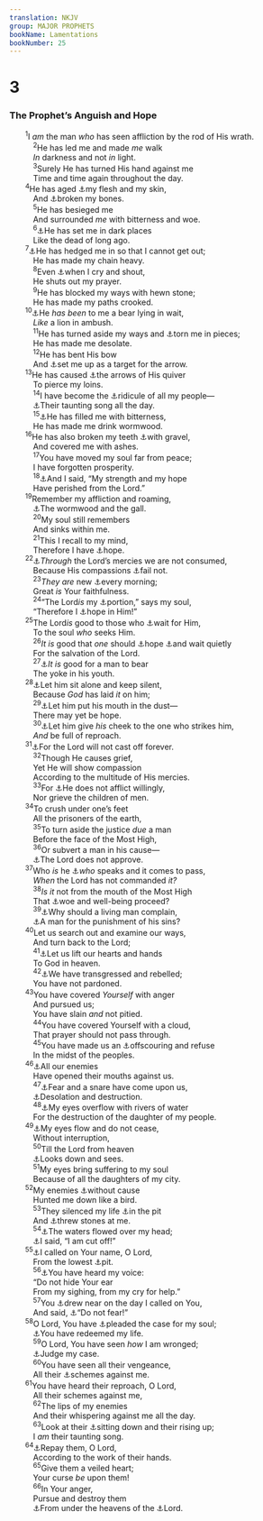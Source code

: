 ```yaml
---
translation: NKJV
group: MAJOR PROPHETS
bookName: Lamentations 
bookNumber: 25
---
```


<div class="title"><h1>3</h1><h3>The Prophet’s Anguish and Hope</h3></div>
<span class="verse ca_3_1">  <sup>1</sup>I <i>am</i> the man <i>who</i> has seen affliction by the rod of His wrath.<br/></span>
<span class="verse ca_3_2">   <sup>2</sup>He has led me and made <i>me</i> walk<br/>   <i>In</i> darkness and not <i>in</i> light.<br/></span>
<span class="verse ca_3_3">   <sup>3</sup>Surely He has turned His hand against me<br/>   Time and time again throughout the day.<br/></span>
<span class="verse ca_3_4">  <sup>4</sup>He has aged <a data-toggle="tooltip" data-placement="bottom" title="Job 16:8">⚓</a>my flesh and my skin,<br/>   And <a data-toggle="tooltip" data-placement="bottom" title="Ps. 51:8; Is. 38:13">⚓</a>broken my bones.<br/></span>
<span class="verse ca_3_5">   <sup>5</sup>He has besieged me<br/>   And surrounded <i>me</i> with bitterness and woe.<br/></span>
<span class="verse ca_3_6">   <sup>6</sup><a data-toggle="tooltip" data-placement="bottom" title="(Ps. 88:5, 6; 143:3)">⚓</a>He has set me in dark places<br/>   Like the dead of long ago.<br/></span>
<span class="verse ca_3_7">  <sup>7</sup><a data-toggle="tooltip" data-placement="bottom" title="Job 3:23; 19:8; Hos. 2:6">⚓</a>He has hedged me in so that I cannot get out;<br/>   He has made my chain heavy.<br/></span>
<span class="verse ca_3_8">   <sup>8</sup>Even <a data-toggle="tooltip" data-placement="bottom" title="Job 30:20; Ps. 22:2">⚓</a>when I cry and shout,<br/>   He shuts out my prayer.<br/></span>
<span class="verse ca_3_9">   <sup>9</sup>He has blocked my ways with hewn stone;<br/>   He has made my paths crooked.<br/></span>
<span class="verse ca_3_10">  <sup>10</sup><a data-toggle="tooltip" data-placement="bottom" title="Is. 38:13">⚓</a>He <i>has</i> <i>been</i> to me a bear lying in wait,<br/>   <i>Like</i> a lion in ambush.<br/></span>
<span class="verse ca_3_11">   <sup>11</sup>He has turned aside my ways and <a data-toggle="tooltip" data-placement="bottom" title="Job 16:12, 13; Jer. 15:3; Hos. 6:1">⚓</a>torn me in pieces;<br/>   He has made me desolate.<br/></span>
<span class="verse ca_3_12">   <sup>12</sup>He has bent His bow<br/>   And <a data-toggle="tooltip" data-placement="bottom" title="Job 7:20; 16:12; Ps. 38:2">⚓</a>set me up as a target for the arrow.<br/></span>
<span class="verse ca_3_13">  <sup>13</sup>He has caused <a data-toggle="tooltip" data-placement="bottom" title="Job 6:4">⚓</a>the arrows of His quiver<br/>   To pierce my loins.<br/></span>
<span class="verse ca_3_14">   <sup>14</sup>I have become the <a data-toggle="tooltip" data-placement="bottom" title="Ps. 22:6, 7; 123:4; Jer. 20:7">⚓</a>ridicule of all my people—<br/>   <a data-toggle="tooltip" data-placement="bottom" title="Job 30:9; Ps. 69:12; Lam. 3:63">⚓</a>Their taunting song all the day.<br/></span>
<span class="verse ca_3_15">   <sup>15</sup><a data-toggle="tooltip" data-placement="bottom" title="Jer. 9:15">⚓</a>He has filled me with bitterness,<br/>   He has made me drink wormwood.<br/></span>
<span class="verse ca_3_16">  <sup>16</sup>He has also broken my teeth <a data-toggle="tooltip" data-placement="bottom" title="(Prov. 20:17)">⚓</a>with gravel,<br/>   And covered me with ashes.<br/></span>
<span class="verse ca_3_17">   <sup>17</sup>You have moved my soul far from peace;<br/>   I have forgotten prosperity.<br/></span>
<span class="verse ca_3_18">   <sup>18</sup><a data-toggle="tooltip" data-placement="bottom" title="Ps. 31:22">⚓</a>And I said, “My strength and my hope<br/>   Have perished from the Lord.”<br/></span>
<span class="verse ca_3_19">  <sup>19</sup>Remember my affliction and roaming,<br/>   <a data-toggle="tooltip" data-placement="bottom" title="Jer. 9:15; Lam. 3:5, 15">⚓</a>The wormwood and the gall.<br/></span>
<span class="verse ca_3_20">   <sup>20</sup>My soul still remembers<br/>   And sinks within me.<br/></span>
<span class="verse ca_3_21">   <sup>21</sup>This I recall to my mind,<br/>   Therefore I have <a data-toggle="tooltip" data-placement="bottom" title="Ps. 130:7">⚓</a>hope.<br/></span>
<span class="verse ca_3_22">  <sup>22</sup><a data-toggle="tooltip" data-placement="bottom" title="(Mal. 3:6)">⚓</a><i>Through</i> the Lord’s mercies we are not consumed,<br/>   Because His compassions <a data-toggle="tooltip" data-placement="bottom" title="Ps. 78:38; (Jer. 3:12; 30:11)">⚓</a>fail not.<br/></span>
<span class="verse ca_3_23">   <sup>23</sup><i>They</i> <i>are</i> new <a data-toggle="tooltip" data-placement="bottom" title="Is. 33:2; Zeph. 3:5">⚓</a>every morning;<br/>   Great <i>is</i> Your faithfulness.<br/></span>
<span class="verse ca_3_24">   <sup>24</sup>“The Lord<i>is</i> my <a data-toggle="tooltip" data-placement="bottom" title="Ps. 16:5; 73:26; 119:57; Jer. 10:16">⚓</a>portion,” says my soul,<br/>   “Therefore I <a data-toggle="tooltip" data-placement="bottom" title="Jer. 17:17; Mic. 7:7">⚓</a>hope in Him!”<br/></span>
<span class="verse ca_3_25">  <sup>25</sup>The Lord<i>is</i> good to those who <a data-toggle="tooltip" data-placement="bottom" title="Ps. 130:6; Is. 30:18">⚓</a>wait for Him,<br/>   To the soul <i>who</i> seeks Him.<br/></span>
<span class="verse ca_3_26">   <sup>26</sup><i>It</i> <i>is</i> good that <i>one</i> should <a data-toggle="tooltip" data-placement="bottom" title="(Rom. 4:16–18)">⚓</a>hope <a data-toggle="tooltip" data-placement="bottom" title="Ex. 14:13; Ps. 37:7; Is. 7:4">⚓</a>and wait quietly<br/>   For the salvation of the Lord.<br/></span>
<span class="verse ca_3_27">   <sup>27</sup><a data-toggle="tooltip" data-placement="bottom" title="Ps. 94:12">⚓</a><i>It</i> <i>is</i> good for a man to bear<br/>   The yoke in his youth.<br/></span>
<span class="verse ca_3_28">  <sup>28</sup><a data-toggle="tooltip" data-placement="bottom" title="Jer. 15:17">⚓</a>Let him sit alone and keep silent,<br/>   Because <i>God</i> has laid <i>it</i> on him;<br/></span>
<span class="verse ca_3_29">   <sup>29</sup><a data-toggle="tooltip" data-placement="bottom" title="Job 42:6">⚓</a>Let him put his mouth in the dust—<br/>   There may yet be hope.<br/></span>
<span class="verse ca_3_30">   <sup>30</sup><a data-toggle="tooltip" data-placement="bottom" title="Job 16:10; Is. 50:6; (Matt. 5:39; 26:67); Mark 14:65; Luke 22:63">⚓</a>Let him give <i>his</i> cheek to the one who strikes him,<br/>   <i>And</i> be full of reproach.<br/></span>
<span class="verse ca_3_31">  <sup>31</sup><a data-toggle="tooltip" data-placement="bottom" title="Ps. 77:7; 94:14; (Is. 54:7–10)">⚓</a>For the Lord will not cast off forever.<br/></span>
<span class="verse ca_3_32">   <sup>32</sup>Though He causes grief,<br/>   Yet He will show compassion<br/>   According to the multitude of His mercies.<br/></span>
<span class="verse ca_3_33">   <sup>33</sup>For <a data-toggle="tooltip" data-placement="bottom" title="(Ps. 119:67, 71, 75; Is. 28:21; Ezek. 33:11; Heb. 12:10)">⚓</a>He does not afflict willingly,<br/>   Nor grieve the children of men.<br/></span>
<span class="verse ca_3_34">  <sup>34</sup>To crush under one’s feet<br/>   All the prisoners of the earth,<br/></span>
<span class="verse ca_3_35">   <sup>35</sup>To turn aside the justice <i>due</i> a man<br/>   Before the face of the Most High,<br/></span>
<span class="verse ca_3_36">   <sup>36</sup>Or subvert a man in his cause—<br/>   <a data-toggle="tooltip" data-placement="bottom" title="(Jer. 22:3; Hab. 1:13)">⚓</a>The Lord does not approve.<br/></span>
<span class="verse ca_3_37">  <sup>37</sup>Who <i>is</i> he <a data-toggle="tooltip" data-placement="bottom" title="(Ps. 33:9–11)">⚓</a><i>who</i> speaks and it comes to pass,<br/>   <i>When</i> the Lord has not commanded <i>it?</i><br/></span>
<span class="verse ca_3_38">   <sup>38</sup><i>Is</i> <i>it</i> not from the mouth of the Most High<br/>   That <a data-toggle="tooltip" data-placement="bottom" title="Job 2:10; (Is. 45:7); Jer. 32:42; Amos 3:6; (James 3:10, 11)">⚓</a>woe and well-being proceed?<br/></span>
<span class="verse ca_3_39">   <sup>39</sup><a data-toggle="tooltip" data-placement="bottom" title="Prov. 19:3">⚓</a>Why should a living man complain,<br/>   <a data-toggle="tooltip" data-placement="bottom" title="Jer. 30:15; Mic. 7:9; (Heb. 12:5, 6)">⚓</a>A man for the punishment of his sins?<br/></span>
<span class="verse ca_3_40">  <sup>40</sup>Let us search out and examine our ways,<br/>   And turn back to the Lord;<br/></span>
<span class="verse ca_3_41">   <sup>41</sup><a data-toggle="tooltip" data-placement="bottom" title="Ps. 86:4">⚓</a>Let us lift our hearts and hands<br/>   To God in heaven.<br/></span>
<span class="verse ca_3_42">   <sup>42</sup><a data-toggle="tooltip" data-placement="bottom" title="Neh. 9:26; Jer. 14:20; Dan. 9:5">⚓</a>We have transgressed and rebelled;<br/>   You have not pardoned.<br/></span>
<span class="verse ca_3_43">  <sup>43</sup>You have covered <i>Yourself</i> with anger<br/>   And pursued us;<br/>   You have slain <i>and</i> not pitied.<br/></span>
<span class="verse ca_3_44">   <sup>44</sup>You have covered Yourself with a cloud,<br/>   That prayer should not pass through.<br/></span>
<span class="verse ca_3_45">   <sup>45</sup>You have made us an <a data-toggle="tooltip" data-placement="bottom" title="1 Cor. 4:13">⚓</a>offscouring and refuse<br/>   In the midst of the peoples.<br/></span>
<span class="verse ca_3_46">  <sup>46</sup><a data-toggle="tooltip" data-placement="bottom" title="Job 30:9, 10; Ps. 22:6–8; Lam. 2:16">⚓</a>All our enemies<br/>   Have opened their mouths against us.<br/></span>
<span class="verse ca_3_47">   <sup>47</sup><a data-toggle="tooltip" data-placement="bottom" title="Is. 24:17, 18; Jer. 48:43, 44">⚓</a>Fear and a snare have come upon us,<br/>   <a data-toggle="tooltip" data-placement="bottom" title="Is. 51:19">⚓</a>Desolation and destruction.<br/></span>
<span class="verse ca_3_48">   <sup>48</sup><a data-toggle="tooltip" data-placement="bottom" title="Jer. 4:19; 14:17; Lam. 2:11">⚓</a>My eyes overflow with rivers of water<br/>   For the destruction of the daughter of my people.<br/></span>
<span class="verse ca_3_49">  <sup>49</sup><a data-toggle="tooltip" data-placement="bottom" title="Ps. 77:2; Jer. 14:17">⚓</a>My eyes flow and do not cease,<br/>   Without interruption,<br/></span>
<span class="verse ca_3_50">   <sup>50</sup>Till the Lord from heaven<br/>   <a data-toggle="tooltip" data-placement="bottom" title="Ps. 80:14; Is. 63:15; Lam. 5:1">⚓</a>Looks down and sees.<br/></span>
<span class="verse ca_3_51">   <sup>51</sup>My eyes bring suffering to my soul<br/>   Because of all the daughters of my city.<br/></span>
<span class="verse ca_3_52">  <sup>52</sup>My enemies <a data-toggle="tooltip" data-placement="bottom" title="Ps. 35:7, 19">⚓</a>without cause<br/>   Hunted me down like a bird.<br/></span>
<span class="verse ca_3_53">   <sup>53</sup>They silenced my life <a data-toggle="tooltip" data-placement="bottom" title="Jer. 37:16">⚓</a>in the pit<br/>   And <a data-toggle="tooltip" data-placement="bottom" title="Dan. 6:17">⚓</a>threw stones at me.<br/></span>
<span class="verse ca_3_54">   <sup>54</sup><a data-toggle="tooltip" data-placement="bottom" title="Ps. 69:2; Jon. 2:3–5">⚓</a>The waters flowed over my head;<br/>   <a data-toggle="tooltip" data-placement="bottom" title="Is. 38:10">⚓</a>I said, “I am cut off!”<br/></span>
<span class="verse ca_3_55">  <sup>55</sup><a data-toggle="tooltip" data-placement="bottom" title="Ps. 130:1; Jon. 2:2">⚓</a>I called on Your name, O Lord,<br/>   From the lowest <a data-toggle="tooltip" data-placement="bottom" title="Jer. 38:6–13">⚓</a>pit.<br/></span>
<span class="verse ca_3_56">   <sup>56</sup><a data-toggle="tooltip" data-placement="bottom" title="Ps. 3:4">⚓</a>You have heard my voice:<br/>   “Do not hide Your ear<br/>   From my sighing, from my cry for help.”<br/></span>
<span class="verse ca_3_57">   <sup>57</sup>You <a data-toggle="tooltip" data-placement="bottom" title="James 4:8">⚓</a>drew near on the day I called on You,<br/>   And said, <a data-toggle="tooltip" data-placement="bottom" title="Is. 41:10, 14; Dan. 10:12">⚓</a>“Do not fear!”<br/></span>
<span class="verse ca_3_58">  <sup>58</sup>O Lord, You have <a data-toggle="tooltip" data-placement="bottom" title="Ps. 35:1; Jer. 51:36">⚓</a>pleaded the case for my soul;<br/>   <a data-toggle="tooltip" data-placement="bottom" title="Ps. 71:23">⚓</a>You have redeemed my life.<br/></span>
<span class="verse ca_3_59">   <sup>59</sup>O Lord, You have seen <i>how</i> I am wronged;<br/>   <a data-toggle="tooltip" data-placement="bottom" title="Ps. 9:4">⚓</a>Judge my case.<br/></span>
<span class="verse ca_3_60">   <sup>60</sup>You have seen all their vengeance,<br/>   All their <a data-toggle="tooltip" data-placement="bottom" title="Jer. 11:19">⚓</a>schemes against me.<br/></span>
<span class="verse ca_3_61">  <sup>61</sup>You have heard their reproach, O Lord,<br/>   All their schemes against me,<br/></span>
<span class="verse ca_3_62">   <sup>62</sup>The lips of my enemies<br/>   And their whispering against me all the day.<br/></span>
<span class="verse ca_3_63">   <sup>63</sup>Look at their <a data-toggle="tooltip" data-placement="bottom" title="Ps. 139:2">⚓</a>sitting down and their rising up;<br/>   I <i>am</i> their taunting song.<br/></span>
<span class="verse ca_3_64">  <sup>64</sup><a data-toggle="tooltip" data-placement="bottom" title="Ps. 28:4; Jer. 11:20; 2 Tim. 4:14">⚓</a>Repay them, O Lord,<br/>   According to the work of their hands.<br/></span>
<span class="verse ca_3_65">   <sup>65</sup>Give them a veiled heart;<br/>   Your curse <i>be</i> upon them!<br/></span>
<span class="verse ca_3_66">   <sup>66</sup>In Your anger,<br/>   Pursue and destroy them<br/>   <a data-toggle="tooltip" data-placement="bottom" title="Deut. 25:19; Jer. 10:11">⚓</a>From under the heavens of the <a data-toggle="tooltip" data-placement="bottom" title="Ps. 8:3">⚓</a>Lord.<br/></span>
